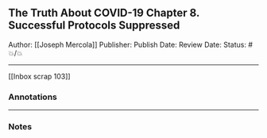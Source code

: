 ## The Truth About COVID-19 Chapter 8. Successful Protocols Suppressed

Author: [[Joseph Mercola]]
Publisher:
Publish Date:
Review Date:
Status: #💥/💥

___

[[Inbox scrap 103]]

### Annotations

___

### Notes

